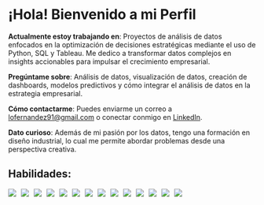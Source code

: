 # ¡Hola! Bienvenido a mi Perfil

**Actualmente estoy trabajando en**: Proyectos de análisis de datos enfocados en la optimización de decisiones estratégicas mediante el uso de Python, SQL y Tableau. Me dedico a transformar datos complejos en insights accionables para impulsar el crecimiento empresarial.

**Pregúntame sobre**: Análisis de datos, visualización de datos, creación de dashboards, modelos predictivos y cómo integrar el análisis de datos en la estrategia empresarial.

**Cómo contactarme**: Puedes enviarme un correo a [lofernandez91@gmail.com](mailto:lofernandez91@gmail.com) o conectar conmigo en [LinkedIn](https://www.linkedin.com/in/lorenzofdz).

**Dato curioso**: Además de mi pasión por los datos, tengo una formación en diseño industrial, lo cual me permite abordar problemas desde una perspectiva creativa.

## Habilidades:

<div style="display: flex; flex-wrap: wrap; gap: 10px;">
  <img src="https://img.shields.io/badge/Python-3776AB?style=for-the-badge&logo=python&logoColor=white" />
  <img src="https://img.shields.io/badge/SQL-000?style=for-the-badge&logo=postgresql&logoColor=white" />
  <img src="https://img.shields.io/badge/Pandas-150458?style=for-the-badge&logo=pandas&logoColor=white" />
  <img src="https://img.shields.io/badge/Tableau-E97627?style=for-the-badge&logo=tableau&logoColor=white" />
  <img src="https://img.shields.io/badge/Seaborn-2C384A?style=for-the-badge&logo=seaborn&logoColor=white" />
  <img src="https://img.shields.io/badge/Plotly-3F4F75?style=for-the-badge&logo=plotly&logoColor=white" />
  <img src="https://img.shields.io/badge/EDA-FFA500?style=for-the-badge&logo=visualstudio&logoColor=white" />
  <img src="https://img.shields.io/badge/Visualization-FF6384?style=for-the-badge&logo=datadog&logoColor=white" />
  <img src="https://img.shields.io/badge/Statistical_Analysis-9C27B0?style=for-the-badge&logo=mathworks&logoColor=white" />
  <img src="https://img.shields.io/badge/Data_Preprocessing-4CAF50?style=for-the-badge&logo=datadog&logoColor=white" />
  <img src="https://img.shields.io/badge/Business_Analysis-00BFAE?style=for-the-badge&logo=business&logoColor=white" />
  <img src="https://img.shields.io/badge/A/B_Testing-FB8C00?style=for-the-badge&logo=experiment&logoColor=white" />
  <img src="https://img.shields.io/badge/Cohort_Analysis-2E7D32?style=for-the-badge&logo=biometrics&logoColor=white" />
  <img src="https://img.shields.io/badge/Business_Intelligence-009688?style=for-the-badge&logo=tableau&logoColor=white" />
</div>
